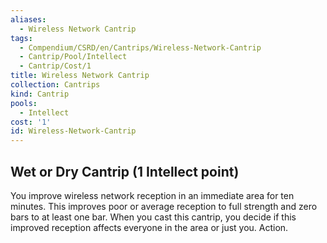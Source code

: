 ```yaml
---
aliases:
  - Wireless Network Cantrip
tags:
  - Compendium/CSRD/en/Cantrips/Wireless-Network-Cantrip
  - Cantrip/Pool/Intellect
  - Cantrip/Cost/1
title: Wireless Network Cantrip
collection: Cantrips
kind: Cantrip
pools:
  - Intellect
cost: '1'
id: Wireless-Network-Cantrip
---
```

## Wet or Dry Cantrip  (1 Intellect point)  
You improve wireless network reception in an immediate area for ten minutes. This improves poor or average reception to full strength and zero bars to at least one bar. When you cast this cantrip, you decide if this improved reception affects everyone in the area or just you. Action.   
  
  
  
  
